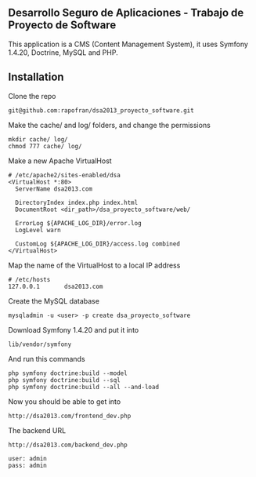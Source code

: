 Desarrollo Seguro de Aplicaciones - Trabajo de Proyecto de Software
-----------

This application is a CMS (Content Management System), it uses Symfony 1.4.20, Doctrine, MySQL and PHP.

Installation
------------
Clone the repo
```
git@github.com:rapofran/dsa2013_proyecto_software.git
```

Make the cache/ and log/ folders, and change the permissions
```
mkdir cache/ log/
chmod 777 cache/ log/
```

Make a new Apache VirtualHost 
```
# /etc/apache2/sites-enabled/dsa
<VirtualHost *:80>
  ServerName dsa2013.com

  DirectoryIndex index.php index.html
  DocumentRoot <dir_path>/dsa_proyecto_software/web/

  ErrorLog ${APACHE_LOG_DIR}/error.log
  LogLevel warn

  CustomLog ${APACHE_LOG_DIR}/access.log combined
</VirtualHost>
```

Map the name of the VirtualHost to a local IP address
```
# /etc/hosts
127.0.0.1       dsa2013.com
```

Create the MySQL database
```
mysqladmin -u <user> -p create dsa_proyecto_software
```

Download Symfony 1.4.20 and put it into
```
lib/vendor/symfony
```

And run this commands
```
php symfony doctrine:build --model
php symfony doctrine:build --sql
php symfony doctrine:build --all --and-load
```

Now you should be able to get into 
```
http://dsa2013.com/frontend_dev.php
```

The backend URL
```
http://dsa2013.com/backend_dev.php

user: admin
pass: admin
```
